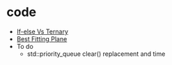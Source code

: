 # code

* [If-else Vs Ternary](ifelsevsternary.md)
* [Best Fitting Plane](bestfittingplane.md)
* To do
  * std::priority\_queue clear\(\) replacement and time

